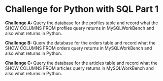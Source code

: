# Challenge for Python with SQL Part 1

**Challenge A:**
Query the database for the profiles table and record what the SHOW COLUMNS FROM profiles query returns in MySQLWorkBench and also what returns in Python.

**Challenge B:**
Query the database for the orders table and record what the SHOW COLUMNS FROM orders query returns in MySQLWorkBench and also what returns in Python.

**Challenge C:**
Query the database for the articles table and record what the SHOW COLUMNS FROM articles query returns in MySQLWorkBench and also what returns in Python.
